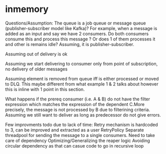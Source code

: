 # inmemory

Questions/Assumption:
The queue is a job queue or message queue (publisher-subscriber model like Kafka)? For example, when a message is added as an input and say we have 2 consumers. Do both consumers consume this and process this message ? Or does 1 of them processes it and other is remains idle? Assuming, it is publisher-subscriber.

Assuming out of delivery is ok

Assuming we start delivering to consumer only from point of subscription, no delivery of older messages

Assuming element is removed from queue iff is either processed or moved to DLQ. This maybe different from what example 1 & 2 talks about however this is inline with 1 point in this section.

What happens if the prereq consumer (i.e. A & B) do not have the filter expression which matches the expression of the dependent C.More precisely, the message is not processed by B due to filterining criteria. Assuming we still want to deliver as long as predecessor do not give errors.

Few improvments todo due to lack of time:
Retry mechanism is hardcoded to 3, can be improved and extracted as a user RetryPolicy 
Separate threadpool for sending the message to a single consumers. Need to take care of dependency
Optimizing/Generalizing the reaper logic
Avoiding circular dependency as that can casue code to go in recursive loop
